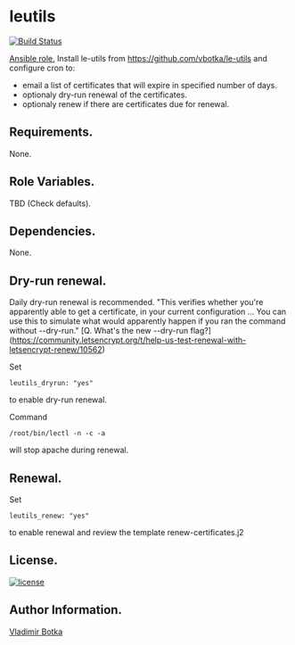 leutils
=======

[![Build Status](https://travis-ci.org/vbotka/ansible-leutils.svg?branch=master)](https://travis-ci.org/vbotka/ansible-leutils)

[Ansible role.](https://galaxy.ansible.com/vbotka/leutils/) Install le-utils from https://github.com/vbotka/le-utils and configure cron to:

- email a list of certificates that will expire in specified number of days.
- optionaly dry-run renewal of the certificates.
- optionaly renew if there are certificates due for renewal.

Requirements.
------------

None.


Role Variables.
--------------

TBD (Check defaults).


Dependencies.
------------

None.


Dry-run renewal.
---------------

Daily dry-run renewal is recommended. "This verifies whether you're
apparently able to get a certificate, in your current configuration
... You can use this to simulate what would apparently happen if you
ran the command without --dry-run."
[Q. What's the new --dry-run flag?]
(https://community.letsencrypt.org/t/help-us-test-renewal-with-letsencrypt-renew/10562)

Set
```
leutils_dryrun: "yes"
```
to enable dry-run renewal.

Command
```
/root/bin/lectl -n -c -a
```
will stop apache during renewal.


Renewal.
--------

Set
```
leutils_renew: "yes"
```
to enable renewal and review the template renew-certificates.j2



License.
-------

[![license](https://img.shields.io/badge/license-BSD-red.svg)](https://www.freebsd.org/doc/en/articles/bsdl-gpl/article.html)


Author Information.
------------------

[Vladimir Botka](https://botka.link)

